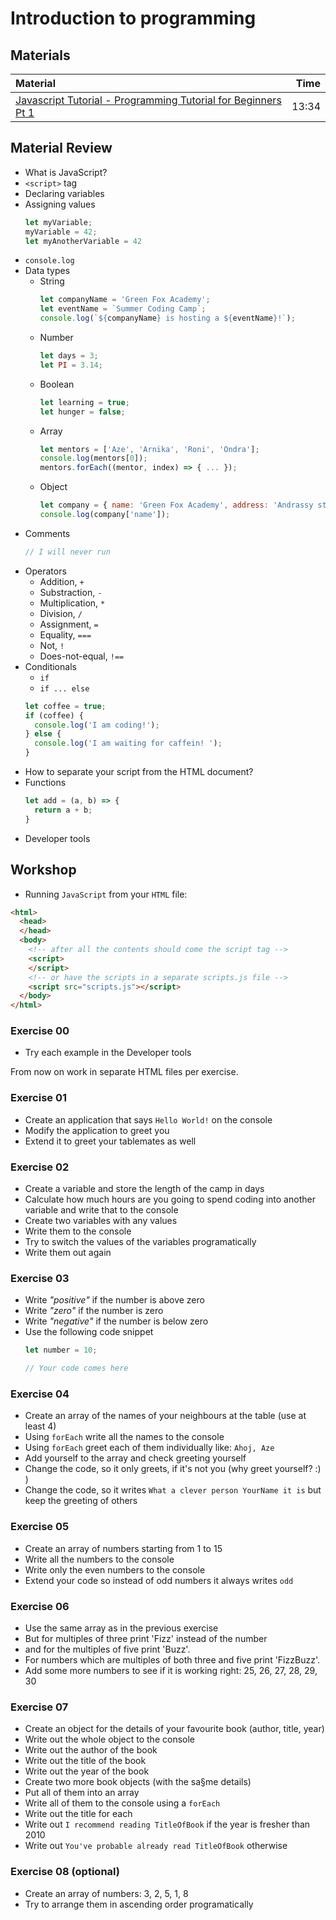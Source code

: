 # Introduction to programming

## Materials
| Material | Time |
|:-------- | ----:|
|[Javascript Tutorial - Programming Tutorial for Beginners Pt 1](https://www.youtube.com/watch?v=vZBCTc9zHtI)| 13:34 |

## Material Review
- What is JavaScript?
- `<script>` tag
- Declaring variables
- Assigning values
  ```javascript
  let myVariable;
  myVariable = 42;
  let myAnotherVariable = 42
  ```
- `console.log`
- Data types
  - String
    ```javascript
    let companyName = 'Green Fox Academy';
    let eventName = `Summer Coding Camp`;
    console.log(`${companyName} is hosting a ${eventName}!`);
    ```
  - Number
    ```javascript
    let days = 3;
    let PI = 3.14;
    ```
  - Boolean
    ```javascript
    let learning = true;
    let hunger = false;
    ```
  - Array
    ```javascript
    let mentors = ['Aze', 'Arnika', 'Roni', 'Ondra'];
    console.log(mentors[0]);
    mentors.forEach((mentor, index) => { ... });
    ```
  - Object
    ```javascript
    let company = { name: 'Green Fox Academy', address: 'Andrassy street 66' };
    console.log(company['name']);
    ```
- Comments
  ```javascript
  // I will never run
  ```
- Operators
  - Addition, `+`
  - Substraction, `-`
  - Multiplication, `*`
  - Division, `/`
  - Assignment, `=`
  - Equality, `===`
  - Not, `!`
  - Does-not-equal, `!==`
- Conditionals
  - `if`
  - `if ... else`
  ```javascript
  let coffee = true;
  if (coffee) {
    console.log('I am coding!');
  } else {
    console.log('I am waiting for caffein! ');
  }
  ```
- How to separate your script from the HTML document?
- Functions
  ```javascript
  let add = (a, b) => {
    return a + b;
  }
  ```
- Developer tools

## Workshop

- Running `JavaScript` from your `HTML` file:
```html
<html>
  <head>
  </head>
  <body>
    <!-- after all the contents should come the script tag -->
    <script>
    </script>
    <!-- or have the scripts in a separate scripts.js file -->
    <script src="scripts.js"></script>
  </body>
</html>
```

### Exercise 00
- Try each example in the Developer tools

From now on work in separate HTML files per exercise.

### Exercise 01
- Create an application that says `Hello World!` on the console
- Modify the application to greet you
- Extend it to greet your tablemates as well

### Exercise 02
- Create a variable and store the length of the camp in days
- Calculate how much hours are you going to spend coding into another variable and write that to the console
- Create two variables with any values
- Write them to the console
- Try to switch the values of the variables programatically
- Write them out again

### Exercise 03
- Write *"positive"* if the number is above zero
- Write *"zero"* if the number is zero
- Write *"negative"* if the number is below zero
- Use the following code snippet
  ```js
  let number = 10;

  // Your code comes here
  ```

### Exercise 04
- Create an array of the names of your neighbours at the table (use at least 4)
- Using `forEach` write all the names to the console
- Using `forEach` greet each of them individually like: `Ahoj, Aze`
- Add yourself to the array and check greeting yourself
- Change the code, so it only greets, if it's not you (why greet yourself? :) )
- Change the code, so it writes `What a clever person YourName it is` but keep the greeting of others

### Exercise 05
- Create an array of numbers starting from 1 to 15
- Write all the numbers to the console
- Write only the even numbers to the console
- Extend your code so instead of odd numbers it always writes `odd`

### Exercise 06
- Use the same array as in the previous exercise
- But for multiples of three print 'Fizz' instead of the number
- and for the multiples of five print 'Buzz'.
- For numbers which are multiples of both three and five print 'FizzBuzz'.
- Add some more numbers to see if it is working right: 25, 26, 27, 28, 29, 30

### Exercise 07
- Create an object for the details of your favourite book (author, title, year)
- Write out the whole object to the console
- Write out the author of the book
- Write out the title of the book
- Write out the year of the book
- Create two more book objects (with the sa§me details)
- Put all of them into an array
- Write all of them to the console using a `forEach`
- Write out the title for each
- Write out `I recommend reading TitleOfBook` if the year is fresher than 2010
- Write out `You've probable already read TitleOfBook` otherwise

### Exercise 08 (optional)
- Create an array of numbers: 3, 2, 5, 1, 8
- Try to arrange them in ascending order programatically
